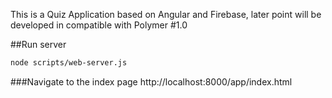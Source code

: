 This is a Quiz Application based on Angular and Firebase, later point will be developed in compatible with Polymer #1.0


##Run server
```bash
node scripts/web-server.js
```

###Navigate to the index page
http://localhost:8000/app/index.html

